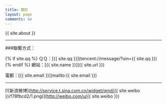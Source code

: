 ```yaml
---
title: 關於
layout: page
comments: no
---
```


{{ site.about }}

----

###聯繫方式：

{% if site.qq %}
ＱＱ：[{{ site.qq }}](tencent://message/?uin={{ site.qq }})
{% endif %}
網站：[{{ site.name }}]({{ site.url }})

電郵：[{{ site.email }}](mailto:{{ site.email }})

----


[![新浪微博](http://service.t.sina.com.cn/widget/qmd/{{ site.weibo }}/f78fbcd2/1.png)](http://weibo.com/u/{{ site.weibo }})
